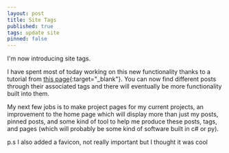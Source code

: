 ```yaml
---
layout: post
title: Site Tags
published: true
tags: update site
pinned: false
---
```


I'm now introducing site tags.

I have spent most of today working on this new functionality thanks to a tutorial from [this page](http://longqian.me/2017/02/09/github-jekyll-tag/){:target="_blank"}. You can now find different posts through their associated tags and there will eventually be more functionality built into them.

My next few jobs is to make project pages for my current projects, an improvement to the home page which will display more than just my posts, pinned posts, and some kind of tool to help me produce these posts, tags, and pages (which will probably be some kind of software built in c# or py).

p.s I also added a favicon, not really important but I thought it was cool
